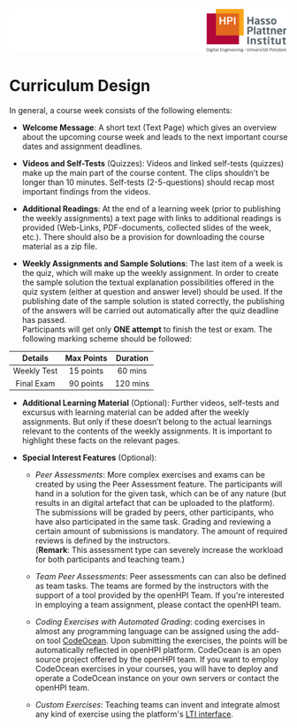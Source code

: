 ![HPI Logo](img/HPI_Logo.png)

# Curriculum Design

In general, a course week consists of the following elements:

 - **Welcome Message**: A short text (Text Page) which gives an overview about the upcoming course week and leads to the next important course dates and assignment deadlines. 

 - **Videos and Self-Tests** (Quizzes): Videos and linked self-tests (quizzes) make up the main part of the course content. The clips shouldn’t be longer than 10 minutes. Self-tests (2-5-questions) should recap most important findings from the videos. 

 - **Additional Readings**: At the end of a learning week (prior to publishing the weekly assignments) a text page with links to additional readings is provided (Web-Links, PDF-documents, collected slides of the week, etc.). There should also be a provision for downloading the course material as a zip file.

 - **Weekly Assignments and Sample Solutions**: The last item of a week is the quiz, which will make up the weekly assignment. In order to create the sample solution the textual explanation possibilities offered in the quiz system (either at question and answer level) should be used. If the publishing date of the sample solution is stated correctly, the publishing of the answers will be carried out automatically after the quiz deadline has passed.  
 Participants will get only **ONE attempt** to finish the test or exam. The following marking scheme should be followed:
 
 <center>
 
   | Details     | Max Points  | Duration    |
   |:-----------:|:-----------:|:-----------:|
   | Weekly Test | 15 points   | 60 mins     |
   | Final Exam  | 90 points   | 120 mins    |
   
 </center>

 - **Additional Learning Material** (Optional): Further videos, self-tests and excursus with learning material can be added after the weekly assignments. But only if these doesn’t belong to the actual learnings relevant to the contents of the weekly assignments. It is important to highlight these facts on the relevant pages.

 - **Special Interest Features** (Optional):  

    - *Peer Assessments*: More complex exercises and exams can be created by using the Peer Assessment feature. The participants will hand in a solution for the given task, which can be of any nature (but results in an digital artefact that can be uploaded to the platform). The submissions will be graded by peers, other participants, who have also participated in the same task. Grading and reviewing a certain amount of submissions is mandatory. The amount of required reviews is defined by the instructors.   
   (**Remark**: This assessment type can severely increase the workload for both participants and teaching team.)
   
    - *Team Peer Assessments*: Peer assessments can can also be defined as team tasks. The teams are formed by the instructors with the support of a tool provided by the openHPI Team. If you're interested in employing a team assignment, please contact the openHPI team.

    - *Coding Exercises with Automated Grading*: coding exercises in almost any programming language can be assigned using the add-on tool [CodeOcean](https://github.com/openHPI/codeocean). Upon submitting the exercises, the points will be automatically reflected in openHPI platform. CodeOcean is an open source project offered by the openHPI team. If you want to employ CodeOcean exercises in your courses, you will have to deploy and operate a CodeOcean instance on your own servers or contact the openHPI team.

    - *Custom Exercises*: Teaching teams can invent and integrate almost any kind of exercise using the platform's [LTI interface](http://www.imsglobal.org/lti/). 
